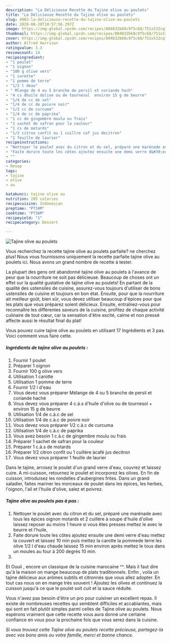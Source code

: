 ```yaml
---
description: "La Délicieuse Recette du Tajine olive au poulets"
title: "La Délicieuse Recette du Tajine olive au poulets"
slug: 4903-la-delicieuse-recette-du-tajine-olive-au-poulets
date: 2020-08-20T10:57:56.297Z
image: https://img-global.cpcdn.com/recipes/804832b68c9f5c68/751x532cq70/tajine-olive-au-poulets-photo-principale-de-la-recette.jpg
thumbnail: https://img-global.cpcdn.com/recipes/804832b68c9f5c68/751x532cq70/tajine-olive-au-poulets-photo-principale-de-la-recette.jpg
cover: https://img-global.cpcdn.com/recipes/804832b68c9f5c68/751x532cq70/tajine-olive-au-poulets-photo-principale-de-la-recette.jpg
author: Alfred Harrison
ratingvalue: 3.3
reviewcount: 14
recipeingredient:
- "1 poulet"
- "1 oignon"
- "100 g olive vers"
- "1 carotte"
- "1 pomme de terre"
- "1/2 l deau"
- " Mlange de 4 ou 5 branche de persil et coriande hach"
- "4 cs dhuile dolive ou de tournesol  environ 15 g de beurre"
- "1/4 de cc de sel"
- "1/4 de cc de poivre noir"
- "1/2 cc de curcuma"
- "1/4 de cc de paprika"
- "1 cc de gingembre moulu ou frais"
- "1 sachet de safran pour la couleur"
- "1 cs de motards"
- "1/2 citron confit ou 1 cuillre caf jus decitron"
- "1 feuille de laurier"
recipeinstructions:
- "Nettoyer le poulet avec du citron et du sel, préparé une marénade avec tous les épices oignon motards et 2 cuillère à soupe d&#39;huile d&#39;olive laissez reposer au moins 1 heure si vous êtes presses mettez le avec le beurre et l&#39;huile,"
- "Faite dorure toute les côtes ajoutez ensuite une demi verre d&#39;eau mettez la couvert et laissez 10 min puis mettez la carotte la pommede terre les olive 1/2 l d&#39;eau chaude laissez 15 min environ après mettez le tous dans un moules au four à 200 degrés 10 min."
- ""
categories:
- Resep
tags:
- tajine
- olive
- au

katakunci: tajine olive au 
nutrition: 285 calories
recipecuisine: Indonesian
preptime: "PT34M"
cooktime: "PT36M"
recipeyield: "1"
recipecategory: Dessert

---
```



![Tajine olive au poulets](https://img-global.cpcdn.com/recipes/804832b68c9f5c68/751x532cq70/tajine-olive-au-poulets-photo-principale-de-la-recette.jpg)

Vous recherchez la recette tajine olive au poulets parfaite? ne cherchez plus! Nous vous fournissons uniquement la recette parfaite tajine olive au poulets ici. Nous avons un grand nombre de recette à tester.

La plupart des gens ont abandonné tajine olive au poulets à l'avance de peur que la nourriture ne soit pas délicieuse. Beaucoup de choses ont un effet sur la qualité gustative de tajine olive au poulets! En partant de la qualité des ustensiles de cuisine, assurez-vous toujours d'utiliser de bons ustensiles de cuisine et toujours en bon état. Ensuite, pour que la nourriture ait meilleur goût, bien sûr, vous devez utiliser beaucoup d'épices pour que les plats que vous préparez soient délicieux. Ensuite, entraînez-vous pour reconnaître les différentes saveurs de la cuisine, profitez de chaque activité culinaire de tout cœur, car la sensation d'être excité, calme et non pressé affecte aussi le résultat final du plat!

<!--inarticleads1-->

Vous pouvez cuire tajine olive au poulets en utilisant 17 Ingrédients et 3 pas. Voici comment vous faire cette.

##### Ingrédients de tajine olive au poulets :

1. Fournir 1 poulet
1. Préparer 1 oignon
1. Fournir 100 g olive vers
1. Utilisation 1 carotte
1. Utilisation 1 pomme de terre
1. Fournir 1/2 l d&#39;eau
1. Vous devez vous préparer  Mélange de 4 ou 5 branche de persil et coriande haché
1. Vous devez vous préparer 4 c.à.s d&#39;huile d&#39;olive ou de tournesol + environ 15 g de beurre
1. Utilisation 1/4 de c.à.c de sel
1. Utilisation 1/4 de c.à.c de poivre noir
1. Vous devez vous préparer 1/2 c.à.c de curcuma
1. Utilisation 1/4 de c.à.c de paprika
1. Vous avez besoin 1 c.à.c de gingembre moulu ou frais
1. Préparer 1 sachet de safran pour la couleur
1. Préparer 1 c.à.s de motards
1. Préparer 1/2 citron confit ou 1 cuillère àcafé jus decitron
1. Vous devez vous préparer 1 feuille de laurier


Dans le tajine, arrosez le poulet d&#39;un grand verre d&#39;eau, couvrez et laissez cuire. A mi-cuisson, retournez le poulet et incorporez les olives. En fin de cuisson, introduisez les rondelles d&#39;aubergines frites. Dans un grand saladier, faites mariner les morceaux de poulet dans les épices, les herbes, l&#39;oignon, l&#39;ail et l&#39;huile d&#39;olive, salez et poivrez. 

<!--inarticleads2-->

##### Tajine olive au poulets pas à pas :

1. Nettoyer le poulet avec du citron et du sel, préparé une marénade avec tous les épices oignon motards et 2 cuillère à soupe d&#39;huile d&#39;olive laissez reposer au moins 1 heure si vous êtes presses mettez le avec le beurre et l&#39;huile,
1. Faite dorure toute les côtes ajoutez ensuite une demi verre d&#39;eau mettez la couvert et laissez 10 min puis mettez la carotte la pommede terre les olive 1/2 l d&#39;eau chaude laissez 15 min environ après mettez le tous dans un moules au four à 200 degrés 10 min.
1. 


Et Ouuii , encore un classique de la cuisine marocaine ^^. Mais il faut dire qu&#39;à la maison on mange beaucoup de plats traditionnels. Enfin , voila un tajine délicieux aux arômes subtils et citronnés que vous allez adopter. En tout cas nous on en mange très souvent ! Ajoutez les olives et continuez la cuisson jusqu&#39;à ce que le poulet soit cuit et la sauce réduite. 

<!--inarticleads1-->

<p>
Vous n'avez pas besoin d'être un pro pour cuisiner un excellent repas. Il existe de nombreuses recettes qui semblent difficiles et accablantes, mais qui sont en fait plutôt simples parmi celles de Tajine olive au poulets. Nous espérons vraiment que cette recette vous aura donné une certaine confiance en vous pour la prochaine fois que vous serez dans la cuisine.
</p>

<p>
<i>Si vous trouvez cette Tajine olive au poulets recette précieuse, partagez-la avec vos bons amis ou votre famille, merci et bonne chance.</i>
</p>
